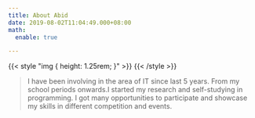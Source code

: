 ```yaml
---
title: About Abid
date: 2019-08-02T11:04:49.000+08:00
math:
  enable: true

---
```

{{< style "img { height: 1.25rem; }" >}}
{{< /style >}}

> I have been involving in the area of IT since last 5 years. From my school periods onwards.I started my research and self-studying in programming. I got many opportunities to participate and showcase my skills in different competition and events.